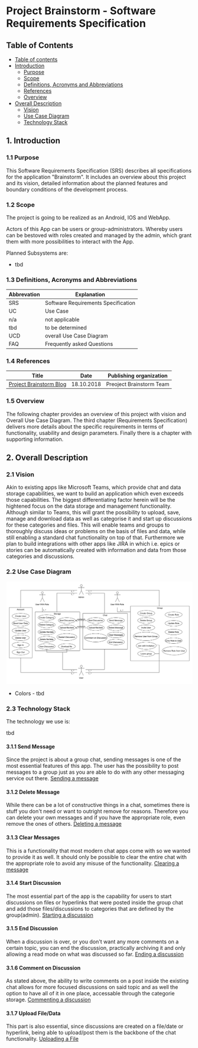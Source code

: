 # Project Brainstorm - Software  Requirements Specification

## Table of Contents
- [Table of contents](#table-of-contents)
- [Introduction](#1-introduction)
    - [Purpose](#11-purpose)
    - [Scope](#12-scope)
    - [Definitions, Acronyms and Abbreviations](#13-definitions-acronyms-and-abbreviations)
    - [References](#14-references)
    - [Overview](#15-overview)
- [Overall Description](#2-overall-description)
    - [Vision](#21-vision)
    - [Use Case Diagram](#22-use-case-diagram)
	- [Technology Stack](#23-technology-stack)

## 1. Introduction

### 1.1 Purpose
This Software Requirements Specification (SRS) describes all specifications for the application "Brainstorm". It includes an overview about this project and its vision, detailed information about the planned features and boundary conditions of the development process.

### 1.2 Scope
The project is going to be realized as an Android, IOS and WebApp.

Actors of this App can be users or group-administrators. Whereby users can be bestoved with roles created and managed by the admin, which grant them with more possibilities to interact with the App.

Planned Subsystems are:
* tbd

### 1.3 Definitions, Acronyms and Abbreviations
| Abbrevation | Explanation                            |
| ----------- | -------------------------------------- |
| SRS         | Software Requirements Specification    |
| UC          | Use Case                               |
| n/a         | not applicable                         |
| tbd         | to be determined                       |
| UCD         | overall Use Case Diagram               |
| FAQ         | Frequently asked Questions             |

### 1.4 References

| Title                                                                                             | Date       | Publishing organization   |
| -------------------------------------------------------------------                               |:----------:| ------------------------- |
| [Project Brainstorm Blog](https://github.com/TimSchoendorf/Brainstorm/discussions/categories/blog)| 18.10.2018 | Preoject Brainstorm Team  |

### 1.5 Overview
The following chapter provides an overview of this project with vision and Overall Use Case Diagram. The third chapter (Requirements Specification) delivers more details about the specific requirements in terms of functionality, usability and design parameters. Finally there is a chapter with supporting information. 

## 2. Overall Description

### 2.1 Vision
Akin to existing apps like Microsoft Teams, which provide chat and data storage capabilities, we want to build an application which even exceeds those capabilities. The biggest differentiating factor herein will be the hightened focus on the data storage and management functionality. Although similar to Teams, this will grant the possibility to upload, save, manage and download data as well as categorise it and start up discussions for these categories and files. This will enable teams and groups to thoroughly discuss ideas or problems on the basis of files and data, while still enabling a standard chat functionality on top of that. Furthermore we plan to build integrations with other apps like JIRA in which i.e. epics or stories can be automatically created with information and data from those categories and discussions.

### 2.2 Use Case Diagram

![OUCD](./UseCaseDiagramPB.png)

- Colors - tbd

### 2.3 Technology Stack
The technology we use is:

tbd

#### 3.1.1 Send Message
Since the project is about a group chat, sending messages is one of the most essential features of this app.
The user has the possibility to post messages to a group just as you are able to do with any other messaging service out there.
[Sending a message](./use_cases/chat_engine/Send_Message.md)

#### 3.1.2 Delete Message
While there can be a lot of constructive things in a chat, sometimes there is stuff you don't need or want to outright remove for reasons.
Therefore you can delete your own messages and if you have the appropriate role, even remove the ones of others.
[Deleting a message](./use_cases/chat_engine/Delete_Message.md)

#### 3.1.3 Clear Messages
This is a functionality that most modern chat apps come with so we wanted to provide it as well. It should only be possible to clear
the entire chat with the appropriate role to avoid any misuse of the functionality. 
[Clearing a message](./use_cases/chat_engine/Clear_Messages.md)

#### 3.1.4 Start Discussion
The most essential part of the app is the capability for users to start discussions on files or hyperlinks that were posted inside 
the group chat and add those files/discussions to categories that are defined by the group(admin).
[Starting a discussion](./use_cases/chat_engine/Start_Discussion.md)

#### 3.1.5  End Discussion
When a discussion is over, or you don't want any more comments on a certain topic, you can end the discussion, practically archiving it and only
allowing a read mode on what was discussed so far.
[Ending a discussion](./use_cases/chat_engine/End_Discussion.md)

#### 3.1.6 Comment on Discussion
As stated above, the ability to write comments on a post inside the existing chat allows for more focused discussions on said topic and as well
the option to have all of it in one place, accessable through the categorie storage.
[Commenting a discussion](./use_cases/chat_engine/Comment_On_Discussion.md)

#### 3.1.7 Upload File/Data
This part is also essential, since discussions are created on a file/date or hyperlink, being able to upload/post them is the backbone of the chat
functionality.
[Uploading a File](./use_cases/chat_engine/Upload_File_Data.md)
